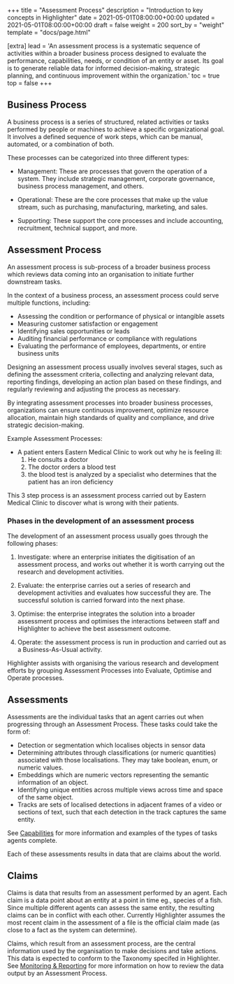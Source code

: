 +++
title = "Assessment Process"
description = "Introduction to key concepts in Highlighter"
date = 2021-05-01T08:00:00+00:00
updated = 2021-05-01T08:00:00+00:00
draft = false
weight = 200
sort_by = "weight"
template = "docs/page.html"

[extra]
lead = 'An assessment process is a systematic sequence of activities within a broader business process designed to evaluate the performance, capabilities, needs, or condition of an entity or asset. Its goal is to generate reliable data for informed decision-making, strategic planning, and continuous improvement within the organization.'
toc = true
top = false
+++

## Business Process
A business process is a series of structured, related activities or tasks performed by people or machines to achieve a specific organizational goal. It involves a defined sequence of work steps, which can be manual, automated, or a combination of both.

These processes can be categorized into three different types:

* Management: These are processes that govern the operation of a system. They include strategic management, corporate governance, business process management, and others.

* Operational: These are the core processes that make up the value stream, such as purchasing, manufacturing, marketing, and sales.

* Supporting: These support the core processes and include accounting, recruitment, technical support, and more.

## Assessment Process

An assessment process is sub-process of a broader business process which reviews data coming into an organisation to initiate further downstream tasks.

In the context of a business process, an assessment process could serve multiple functions, including:

* Assessing the condition or performance of physical or intangible assets
* Measuring customer satisfaction or engagement
* Identifying sales opportunities or leads
* Auditing financial performance or compliance with regulations
* Evaluating the performance of employees, departments, or entire business units

Designing an assessment process usually involves several stages, such as defining the assessment criteria, collecting and analyzing relevant data, reporting findings, developing an action plan based on these findings, and regularly reviewing and adjusting the process as necessary.

By integrating assessment processes into broader business processes, organizations can ensure continuous improvement, optimize resource allocation, maintain high standards of quality and compliance, and drive strategic decision-making.

Example Assessment Processes:
* A patient enters Eastern Medical Clinic to work out why he is feeling ill:
    1. He consults a doctor
    2. The doctor orders a blood test
    3. the blood test is analyzed by a specialist who determines that the patient has an iron deficiency

This 3 step process is an assessment process carried out by Eastern Medical Clinic to discover what is wrong with their patients.

### Phases in the development of an assessment process

The development of an assessment process usually goes through the following phases:

1. Investigate: where an enterprise initiates the digitisation of an assessment process, and works out whether it is worth carrying out the research and development activities.

2. Evaluate: the enterprise carries out a series of research and development activities and evaluates how successful they are. The successful solution is carried forward into the next phase.

3. Optimise: the enterprise integrates the solution into a broader assessment process and optimises the interactions between staff and Highlighter to achieve the best assessment outcome.

4. Operate: the assessment process is run in production and carried out as a Business-As-Usual activity.

Highlighter assists with organising the various research and development efforts by grouping Assessment Processes into Evaluate, Optimise and Operate processes.

## Assessments

Assessments are the individual tasks that an agent carries out when progressing through an Assessment Process. These tasks could take the form of:
 * Detection or segmentation which localises objects in sensor data
 * Determining attributes through classifications (or numeric quantities) associated with those localisations. They may take boolean, enum, or numeric values.
 * Embeddings which are numeric vectors representing the semantic information of an object.
 * Identifying unique entities across multiple views across time and space of the same object.
 * Tracks are sets of localised detections in adjacent frames of a video or sections of text, such that each detection in the track captures the same entity.

See [Capabilities](../capabilities/) for more information and examples of the types of tasks agents complete.

Each of these assessments results in data that are claims about the world.

## Claims

Claims is data that results from an assessment performed by an agent. Each claim is a data point about an entity at a point in time eg., species of a fish. Since multiple different agents can assess the same entity, the resulting claims can be in conflict with each other. Currently Highlighter assumes the most recent claim in the assessment of a file is the official claim made (as close to a fact as the system can determine).

Claims, which result from an assessment process, are the central information used by the organisation to make decisions and take actions. This data is expected to conform to the Taxonomy specifed in Highlighter. See [Monitoring & Reporting](../monitoring/) for more information on how to review the data output by an Assessment Process.
